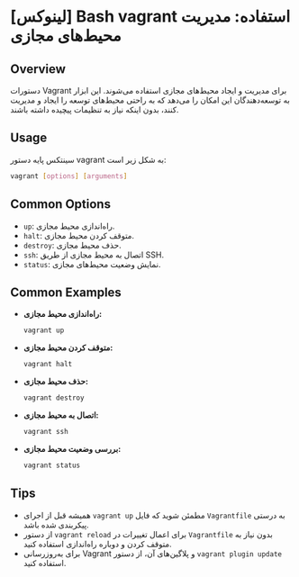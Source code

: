 # [لینوکس] Bash vagrant استفاده: مدیریت محیط‌های مجازی

## Overview
دستورات Vagrant برای مدیریت و ایجاد محیط‌های مجازی استفاده می‌شوند. این ابزار به توسعه‌دهندگان این امکان را می‌دهد که به راحتی محیط‌های توسعه را ایجاد و مدیریت کنند، بدون اینکه نیاز به تنظیمات پیچیده داشته باشند.

## Usage
سینتکس پایه دستور vagrant به شکل زیر است:

```bash
vagrant [options] [arguments]
```

## Common Options
- `up`: راه‌اندازی محیط مجازی.
- `halt`: متوقف کردن محیط مجازی.
- `destroy`: حذف محیط مجازی.
- `ssh`: اتصال به محیط مجازی از طریق SSH.
- `status`: نمایش وضعیت محیط‌های مجازی.

## Common Examples
- **راه‌اندازی محیط مجازی:**
  ```bash
  vagrant up
  ```
  
- **متوقف کردن محیط مجازی:**
  ```bash
  vagrant halt
  ```
  
- **حذف محیط مجازی:**
  ```bash
  vagrant destroy
  ```

- **اتصال به محیط مجازی:**
  ```bash
  vagrant ssh
  ```

- **بررسی وضعیت محیط مجازی:**
  ```bash
  vagrant status
  ```

## Tips
- همیشه قبل از اجرای `vagrant up` مطمئن شوید که فایل `Vagrantfile` به درستی پیکربندی شده باشد.
- از دستور `vagrant reload` برای اعمال تغییرات در `Vagrantfile` بدون نیاز به متوقف کردن و دوباره راه‌اندازی استفاده کنید.
- برای به‌روزرسانی Vagrant و پلاگین‌های آن، از دستور `vagrant plugin update` استفاده کنید.
